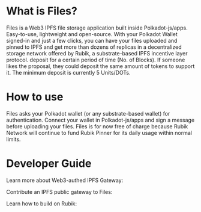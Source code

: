 # What is Files?

Files is a Web3 IPFS file storage application built inside Polkadot-js/apps. Easy-to-use, lightweight and open-source.
With your Polkadot Wallet signed-in and just a few clicks, you can have your files uploaded and pinned to IPFS and get
more than dozens of replicas in a decentralized storage network offered by Rubik, a substrate-based IPFS incentive layer
protocol. deposit for a certain period of time (No. of Blocks). If someone likes the proposal, they could deposit the
same amount of tokens to support it. The minimum deposit is currently 5 Units/DOTs.

# How to use

Files asks your Polkadot wallet (or any substrate-based wallet) for authentication. Connect your wallet in
Polkadot-js/apps and sign a message before uploading your files. Files is for now free of charge because Rubik Network
will continue to fund Rubik Pinner for its daily usage within normal limits.

# Developer Guide

Learn more about Web3-authed IPFS Gateway:

Contribute an IPFS public gateway to Files:

Learn how to build on Rubik:

